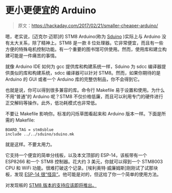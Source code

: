 # 更小更便宜的 Arduino

> 原文：<https://hackaday.com/2017/02/21/smaller-cheaper-arduino/>

嗯，老实说，[迈克尔·迈耶]的 STM8 Arduino(称为 [Sduino](https://github.com/tenbaht/sduino/blob/master/docs/index.md) )实际上与 Arduino 没有太大关系，除了精神上。STM8 是一款 8 位处理器。它非常便宜，而且有一些方便的特殊电机控制功能。有一个重要的图书馆可供使用。然而，使用库和建立构建可能是一件痛苦的事情。

就像 Arduino IDE 如何为 gcc 提供库和构建系统一样，Sduino 为 sdcc 编译器提供类似的库和构建系统，sdcc 编译器可以针对 STM8。然而，如果你期待的是 Arduino 的 GUI 或者一个 Arduino 库的完整仿制品，你不会得到它。

也就是说，你可以得到很多兼容的库。命令行 Makefile 易于设置和使用。为什么不用“普通”的 Arduino 呢？STM8 不仅价格低廉，而且可以利用专门的硬件进行正交解码等操作。此外，低功耗模式也非常低。

不要让 Makefile 影响你。标准的闪烁草图看起来和 Arduino 版本一样。下面是所需的 Makefile:

```
BOARD_TAG = stm8sblue
include ../../sduino/sduino.mk
```

就是这样。不要太用力。

它支持一个便宜的简单分线板，以及本文顶部的 ESP-14，该板带有一个 ESP8266 和一个 STM8 控制器。花大约 3 美元，你就可以得到一个 STM8003 CPU 和 WiFi 功能。很难打破这个记录。[埃利奥特·威廉姆斯]刚刚试了试那块板，发现 [ESP-14 很“怪异”](https://hackaday.com/2017/02/13/hacking-on-the-weirdest-esp-module/)。他可能是对的，但这给了你一个简单的使用方法。

对发现板的 [STM8 版本的支持应该即将推出。](https://hackaday.com/2009/11/23/stm8s-discovery-microcontrollers-reach-a-new-low/)